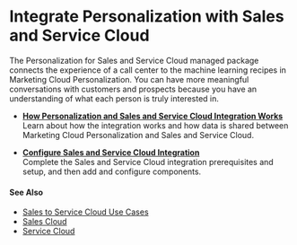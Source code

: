 

# Integrate Personalization with Sales and Service Cloud

The Personalization for Sales and Service Cloud managed package connects the
experience of a call center to the machine learning recipes in Marketing Cloud
Personalization. You can have more meaningful conversations with customers and
prospects because you have an understanding of what each person is truly
interested in.

  * **[How Personalization and Sales and Service Cloud Integration Works](https://help.salesforce.com/s/articleView?id=sf.mc_pers_salesforce_sales_service_cloud_connector_about.htm&language=en_US&type=5)**  
Learn about how the integration works and how data is shared between Marketing
Cloud Personalization and Sales and Service Cloud.

  * **[Configure Sales and Service Cloud Integration](https://help.salesforce.com/s/articleView?id=sf.mc_pers_salesforce_sales_service_cloud_connector_config.htm&language=en_US&type=5)**  
Complete the Sales and Service Cloud integration prerequisites and setup, and
then add and configure components.

#### See Also

  * [Sales to Service Cloud Use Cases](https://help.salesforce.com/s/articleView?id=sf.mc_pers_use_case_sales_service.htm&language=en_US&type=5 "Drive impact for online-to-offline marketing strategies. Check out these example personalization use cases that other customers have used in Sales Cloud to Service Cloud campaigns.")
  * [Sales Cloud](https://help.salesforce.com/s/products/sales?language=en_US)
  * [Service Cloud](https://help.salesforce.com/s/articleView?id=sf.service_cloud.htm&language=en_US&type=5)

